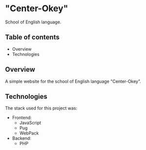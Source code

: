 # "Center-Okey"
School of English language.

## Table of contents
- Overview
- Technologies

## Overview
A simple website for the school of English language "Center-Okey".

## Technologies
The stack used for this project was:
- Frontend:
  - JavaScript
  - Pug
  - WebPack
- Backend:
  - PHP
